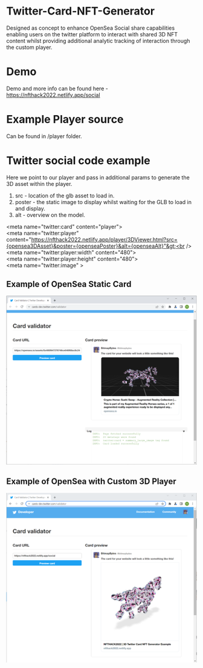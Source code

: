 # Twitter-Card-NFT-Generator
Designed as concept to enhance OpenSea Social share capabilities enabling users on the twitter platform to interact with shared 3D NFT content whilst providing additional analytic tracking of interaction through the custom player.

# Demo
Demo and more info can be found here - 
https://nfthack2022.netlify.app/social

# Example Player source
Can be found in /player folder.

# Twitter social code example
Here we point to our player and pass in additional params to generate the 3D asset within the player.
1. src - location of the glb asset to load in.
2. poster - the static image to display whilst waiting for the GLB to load in and display.
3. alt - overview on the model.

&lt;meta name="twitter:card" content="player"&gt;<br />
&lt;meta name="twitter:player" content="https://nfthack2022.netlify.app/player/3DViewer.html?src={opensea3DAsset}&poster={openseaPoster}&alt={openseaAlt}"&gt;<br />
&lt;meta name="twitter:player:width" content="480"&gt;<br />
&lt;meta name="twitter:player:height" content="480"&gt;<br />
&lt;meta name="twitter:image" &gt;<br />

## Example of OpenSea Static Card
<img src="./images/socialCard_opensea.PNG" alt="OpenSea Static 3D Image of NFT" />


## Example of OpenSea with Custom 3D Player
<img src="./images/socialCard.PNG" alt="OpenSea Interactive 3D NFT" />
